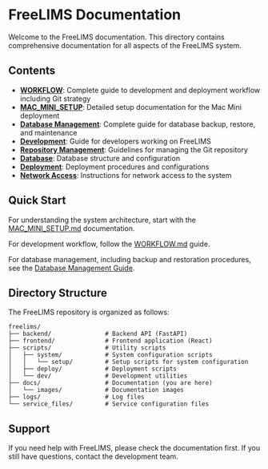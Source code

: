 # FreeLIMS Documentation

Welcome to the FreeLIMS documentation. This directory contains comprehensive documentation for all aspects of the FreeLIMS system.

## Contents

- [**WORKFLOW**](WORKFLOW.md): Complete guide to development and deployment workflow including Git strategy
- [**MAC_MINI_SETUP**](MAC_MINI_SETUP.md): Detailed setup documentation for the Mac Mini deployment
- [**Database Management**](database_management.md): Complete guide for database backup, restore, and maintenance
- [**Development**](DEVELOPMENT.md): Guide for developers working on FreeLIMS
- [**Repository Management**](REPOSITORY.md): Guidelines for managing the Git repository
- [**Database**](DATABASE.md): Database structure and configuration
- [**Deployment**](DEPLOYMENT.md): Deployment procedures and configurations
- [**Network Access**](network_access_instructions.md): Instructions for network access to the system

## Quick Start

For understanding the system architecture, start with the [MAC_MINI_SETUP.md](MAC_MINI_SETUP.md) documentation.

For development workflow, follow the [WORKFLOW.md](WORKFLOW.md) guide.

For database management, including backup and restoration procedures, see the [Database Management Guide](database_management.md).

## Directory Structure

The FreeLIMS repository is organized as follows:

```
freelims/
├── backend/               # Backend API (FastAPI)
├── frontend/              # Frontend application (React)
├── scripts/               # Utility scripts
│   ├── system/            # System configuration scripts
│   │   └── setup/         # Setup scripts for system configuration
│   ├── deploy/            # Deployment scripts
│   └── dev/               # Development utilities
├── docs/                  # Documentation (you are here)
│   └── images/            # Documentation images
├── logs/                  # Log files
└── service_files/         # Service configuration files
```

## Support

If you need help with FreeLIMS, please check the documentation first. If you still have questions, contact the development team. 